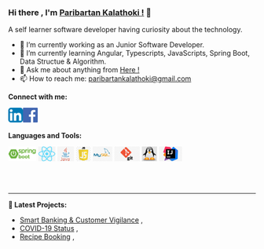 ### Hi there , I'm [Paribartan Kalathoki !](https://paribartankalathoki.com.np/) 👋

A self learner software developer having curiosity about the technology.

- 🔭 I’m currently working as an Junior Software Developer.
- 🌱 I’m currently learning Angular, Typescripts, JavaScripts, Spring Boot, Data Structue & Algorithm.
- 💬 Ask me about anything from [Here !](https://github.com/paribartankalathoki/parikalathoki.github.io/issues)
- 📫 How to reach me: paribartankalathoki@gmail.com

**Connect with me:**

<a href="https://www.linkedin.com/in/paribartankalathoki" target="_blank">
  <img align="left" alt="Paribartan Kalathoki | LinkedIn" width="30px"  src="https://raw.githubusercontent.com/arjun-sudo/arjun-sudo/master/assets/link.jpg" />
</a>
<a href="https://www.facebook.com/paribartan.kalathoki.75" target="_blank">
  <img align="left" alt="Paribartan Kalathoki | Facebook" width="30px" src="https://raw.githubusercontent.com/arjun-sudo/arjun-sudo/master/assets/facebook.png" />
</a>
<br>
<br>


**Languages and Tools:**  


<code><img height="30" src="https://raw.githubusercontent.com/arjun-sudo/arjun-sudo/master/assets/spring.png"></code>
<code><img height="30" src="https://raw.githubusercontent.com/arjun-sudo/arjun-sudo/master/assets/react.jpg"></code>
<code><img height="30" src="https://raw.githubusercontent.com/arjun-sudo/arjun-sudo/master/assets/java.jpg"></code>
<code><img height="30" src="https://raw.githubusercontent.com/arjun-sudo/arjun-sudo/master/assets/js.jpg"></code>
<code><img height="30" src="https://raw.githubusercontent.com/arjun-sudo/arjun-sudo/master/assets/mysql.jpg"></code>
<code><img height="30" src="https://raw.githubusercontent.com/arjun-sudo/arjun-sudo/master/assets/git.jpg"></code>
<code><img height="30" src="https://raw.githubusercontent.com/arjun-sudo/arjun-sudo/master/assets/linux.jpg"></code>
<code><img height="30" src="https://raw.githubusercontent.com/arjun-sudo/arjun-sudo/master/assets/intellij.jpeg"></code>

<br />
<br />

---


**📕 Latest Projects:**
- [Smart Banking & Customer Vigilance](https://bit.ly/31PWVZb) ,
- [COVID-19 Status](https://bit.ly/2yiOhHR) ,
- [Recipe Booking](https://recipe-book-5a0c1.firebaseapp.com/auth) ,

<!-- <a href="https://github-readme-stats.vercel.app/api?username=arjun-sudo">
  <img align="center" src="https://github-readme-stats.vercel.app/api?username=arjun-sudo&show_icons=true&include_all_commits=true&theme=radical" alt="Arjun's github stats" />
</a> -->
